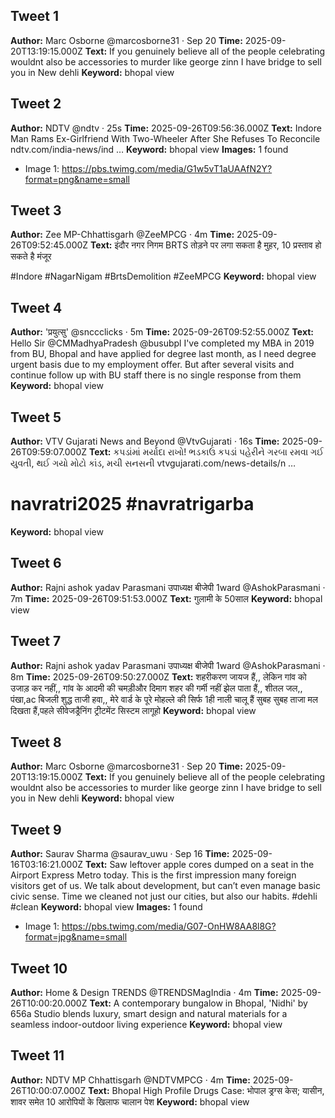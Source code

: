 ## Tweet 1
**Author:** Marc Osborne
@marcosborne31
·
Sep 20
**Time:** 2025-09-20T13:19:15.000Z
**Text:** If you genuinely believe all of the people celebrating wouldnt also be accessories to murder like george zinn I have bridge to sell you in New dehli
**Keyword:** bhopal view

## Tweet 2
**Author:** NDTV
@ndtv
·
25s
**Time:** 2025-09-26T09:56:36.000Z
**Text:** Indore Man Rams Ex-Girlfriend With Two-Wheeler After She Refuses To Reconcile 
ndtv.com/india-news/ind
…
**Keyword:** bhopal view
**Images:** 1 found
  - Image 1: https://pbs.twimg.com/media/G1w5vT1aUAAfN2Y?format=png&name=small

## Tweet 3
**Author:** Zee MP-Chhattisgarh
@ZeeMPCG
·
4m
**Time:** 2025-09-26T09:52:45.000Z
**Text:** इंदौर नगर निगम BRTS तोड़ने पर लगा सकता है मुहर, 10 प्रस्ताव हो सकते है मंजूर

#Indore #NagarNigam #BrtsDemolition #ZeeMPCG
**Keyword:** bhopal view

## Tweet 4
**Author:** 'प्रयुत्सु'
@snccclicks
·
5m
**Time:** 2025-09-26T09:52:55.000Z
**Text:** Hello Sir 
@CMMadhyaPradesh
 @busubpl
 I've completed my MBA in 2019 from BU, Bhopal and have applied for degree last month, as I need degree urgent basis due to my employment offer. But after several visits and continue follow up with BU staff there is no single response from them
**Keyword:** bhopal view

## Tweet 5
**Author:** VTV Gujarati News and Beyond
@VtvGujarati
·
16s
**Time:** 2025-09-26T09:59:07.000Z
**Text:** કપડાંમાં મર્યાદા રાખો! ભડકાઉ કપડાં પહેરીને ગરબા રમવા ગઈ યુવતી, થઈ ગયો મોટો કાંડ, મચી સનસની 
vtvgujarati.com/news-details/n
…

# navratri2025 #navratrigarba
**Keyword:** bhopal view

## Tweet 6
**Author:** Rajni ashok yadav Parasmani उपाध्यक्ष बीजेपी 1ward
@AshokParasmani
·
7m
**Time:** 2025-09-26T09:51:53.000Z
**Text:** गुलामी के 50साल
**Keyword:** bhopal view

## Tweet 7
**Author:** Rajni ashok yadav Parasmani उपाध्यक्ष बीजेपी 1ward
@AshokParasmani
·
8m
**Time:** 2025-09-26T09:50:27.000Z
**Text:** शहरीकरण जायज हैं,, लेकिन गांव को उजाड़ कर नहीं,, गांव के आदमी की चमड़ीऔर दिमाग शहर की गर्मी नहीं झेल पाता हैं,, शीतल जल,, पंखा,ac बिजली शुद्ध ताजी हवा,, मेरे वार्ड के पूरे मोहल्ले की सिर्फ 1ही नाली चालू हैं सुबह सुबह ताजा मल दिखता हैं,पहले सीवेजड्रैनिंग ट्रीटमेंट सिस्टम लागूहो
**Keyword:** bhopal view

## Tweet 8
**Author:** Marc Osborne
@marcosborne31
·
Sep 20
**Time:** 2025-09-20T13:19:15.000Z
**Text:** If you genuinely believe all of the people celebrating wouldnt also be accessories to murder like george zinn I have bridge to sell you in New dehli
**Keyword:** bhopal view

## Tweet 9
**Author:** Saurav Sharma
@saurav_uwu
·
Sep 16
**Time:** 2025-09-16T03:16:21.000Z
**Text:** Saw leftover apple cores dumped on a seat in the Airport Express Metro today. This is the first impression many foreign visitors get of us. We talk about development, but can’t even manage basic civic sense. Time we cleaned not just our cities, but also our habits. #dehli #clean
**Keyword:** bhopal view
**Images:** 1 found
  - Image 1: https://pbs.twimg.com/media/G07-OnHW8AA8l8G?format=jpg&name=small

## Tweet 10
**Author:** Home & Design TRENDS
@TRENDSMagIndia
·
4m
**Time:** 2025-09-26T10:00:20.000Z
**Text:** A contemporary bungalow in Bhopal, 'Nidhi' by 656a Studio blends luxury, smart design and natural materials for a seamless indoor-outdoor living experience
**Keyword:** bhopal view

## Tweet 11
**Author:** NDTV MP Chhattisgarh
@NDTVMPCG
·
4m
**Time:** 2025-09-26T10:00:07.000Z
**Text:** Bhopal High Profile Drugs Case: भोपाल ड्रग्स केस; यासीन, शावर समेत 10 आरोपियों के खिलाफ चालान पेश
**Keyword:** bhopal view

